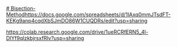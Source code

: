 [# Bisection-Method](https://docs.google.com/spreadsheets/d/1IAxq0mmJTsdFT-KEKg9anp4cqdXbSJmDO86W1CUQDRs/edit?usp=sharing)https://docs.google.com/spreadsheets/d/1IAxq0mmJTsdFT-KEKg9anp4cqdXbSJmDO86W1CUQDRs/edit?usp=sharing

https://colab.research.google.com/drive/1ueRCRfERN5_4l-DIYf9qlzkbjrsxfRlv?usp=sharing
